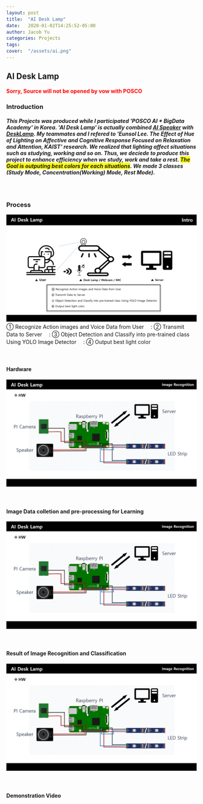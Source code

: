 ```yaml
---
layout: post
title:  "AI Desk Lamp"
date:   2020-01-02T14:25:52-05:00
author: Jacob Yu
categories: Projects
tags:	
cover:  "/assets/ai.png"
---
```


## AI Desk Lamp
<span style="color:red">**Sorry, Source will not be opened by vow with POSCO**</span>


### Introduction
##### This Projects was produced while I participated  'POSCO AI * BigData Academy' in Korea. 'AI Desk Lamp' is actually combined <u>AI Speaker</u> with <u>DeskLamp</u>. My teammates and I refered to '<i>Eunsol Lee. The Effect of Hue of Lighting on Affective and Cognitive Response Focused on Relaxation and Attention, KAIST</i>' research. We realized that lighting affect situations such as studying, working and so on. Thus, we deciede to produce this project to enhance efficiency when we study, work and take a rest. <span style="background-color:yellow">The Goal is outputing best colors for each situations</span>. We made 3 classes (Study Mode, Concentration(Working) Mode, Rest Mode).



　
　
### Process
<a href="/assets/AI_Desk_Lamp/1_intro.png" data-lightbox="roadtrip">
	<img src="/assets/AI_Desk_Lamp/1_intro.png" title="test_lightbox">
</a>
① Recognize Action images and Voice Data from User
　:  
② Transmit Data to Server
　:
③ Object Detection and Classify into pre-trained class Using YOLO Image Detector
　:
④ Output best light color




　
　
#### Hardware
<a href="/assets/AI_Desk_Lamp/2_hardware.png" data-lightbox="roadtrip">
	<img src="/assets/AI_Desk_Lamp/2_hardware.png" title="test_lightbox">
</a>



　
　
#### Image Data colletion and pre-processing for Learning
<a href="/assets/AI_Desk_Lamp/2_hardware.png" data-lightbox="roadtrip">
	<img src="/assets/AI_Desk_Lamp/2_hardware.png" title="test_lightbox">
</a>



　
　
#### Result of Image Recognition and Classification
<a href="/assets/AI_Desk_Lamp/2_hardware.png" data-lightbox="roadtrip">
	<img src="/assets/AI_Desk_Lamp/2_hardware.png" title="test_lightbox">
</a>



　
　
#### Demonstration Video 